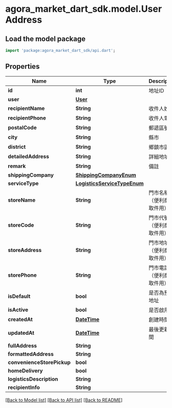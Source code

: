 # agora_market_dart_sdk.model.UserAddress

## Load the model package
```dart
import 'package:agora_market_dart_sdk/api.dart';
```

## Properties
Name | Type | Description | Notes
------------ | ------------- | ------------- | -------------
**id** | **int** | 地址ID | [optional] 
**user** | [**User**](User.md) |  | [optional] 
**recipientName** | **String** | 收件人姓名 | [optional] 
**recipientPhone** | **String** | 收件人電話 | [optional] 
**postalCode** | **String** | 郵遞區號 | [optional] 
**city** | **String** | 縣市 | [optional] 
**district** | **String** | 鄉鎮市區 | [optional] 
**detailedAddress** | **String** | 詳細地址 | [optional] 
**remark** | **String** | 備註 | [optional] 
**shippingCompany** | [**ShippingCompanyEnum**](ShippingCompanyEnum.md) |  | [optional] 
**serviceType** | [**LogisticsServiceTypeEnum**](LogisticsServiceTypeEnum.md) |  | [optional] 
**storeName** | **String** | 門市名稱（便利商店取件用） | [optional] 
**storeCode** | **String** | 門市代號（便利商店取件用） | [optional] 
**storeAddress** | **String** | 門市地址（便利商店取件用） | [optional] 
**storePhone** | **String** | 門市電話（便利商店取件用） | [optional] 
**isDefault** | **bool** | 是否為預設地址 | [optional] 
**isActive** | **bool** | 是否啟用 | [optional] 
**createdAt** | [**DateTime**](DateTime.md) | 創建時間 | [optional] 
**updatedAt** | [**DateTime**](DateTime.md) | 最後更新時間 | [optional] 
**fullAddress** | **String** |  | [optional] 
**formattedAddress** | **String** |  | [optional] 
**convenienceStorePickup** | **bool** |  | [optional] 
**homeDelivery** | **bool** |  | [optional] 
**logisticsDescription** | **String** |  | [optional] 
**recipientInfo** | **String** |  | [optional] 

[[Back to Model list]](../README.md#documentation-for-models) [[Back to API list]](../README.md#documentation-for-api-endpoints) [[Back to README]](../README.md)


